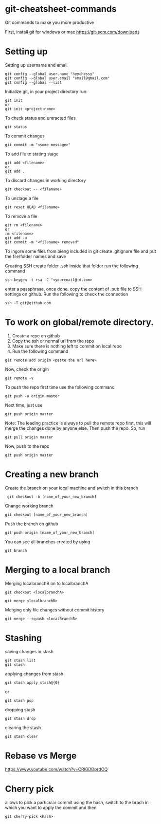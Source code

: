 # git-cheatsheet-commands
Git commands to make you more productive

First, install git for windows or mac 
https://git-scm.com/downloads


# Setting up

Setting up username and email
```
git config --global user.name "heychessy"
git config --global user.email "email@gmail.com"
git config --global --list
```

Initialize git, in your project directory run: 

```
git init 
or 
git init <project-name>
```

To check status and untracted files 
```
git status
```

To commit changes
```
git commit -m "<some message>"
```

To add file to stating stage 
``` 
git add <filename>
or
git add .
```

To discard changes in working directory
```
git checkout -- <filename>
```

To unstage a file 
```
git reset HEAD <filename>
```

To remove a file 
```
git rm <filename>
or
rm <filename>
git add -u
git commit -m "<filename> removed"
```

To ingore some files from bieng included in git create .gitignore file and put the file/folder names and save

Creating SSH 
create folder .ssh 
inside that folder run the following command
```
ssh-keygen -t rsa -C "<youremail@id.com> 
```
enter a  passphrase, once done. copy the content of .pub file to SSH settings on github. 
Run the following to check the connection
```
ssh -T git@github.com
```


# To work on global/remote directory.

1. Create a repo on github
2. Copy the ssh or normal url from the repo 
3. Make sure there is nothing left to commit on local repo
4. Run the following command 
```
git remote add origin <paste the url here>
```

Now, check the origin 
```
git remote -v
```

To push the repo first time use the following command
```
git push -u origin master
```

Next time, just use 
```
git push origin master
```

Note: The leading practice is always to pull the remote repo first, this will merge the changes done by anyone else. Then push the repo.
So, run 
```
git pull origin master
```

Now, push to the repo
```
git push origin master
```

# Creating a new branch
Create the branch on your local machine and switch in this branch
```
 git checkout -b [name_of_your_new_branch]
 ```
 
 Change working branch 
 ```
 git checkout [name_of_your_new_branch]
 ```
 
 Push the branch on github
 
 ```
 git push origin [name_of_your_new_branch]
 ```

You can see all branches created by using 
```
git branch
```

# Merging to a local branch
Merging localbranchB on to localbranchA

```
git checkout <localbranchA>

git merge <localbranchB>
```

Merging only file changes without commit history
```
git merge --squash <localBranchB>
```


# Stashing
saving changes in stash 
```
git stash list
git stash 
```
applying changes from stash
```
git stash apply stash@{0}
```
or
```
git stash pop
```
dropping stash
```
git stash drop
```
clearing the stash
```
git stash clear
```

# Rebase vs Merge 
https://www.youtube.com/watch?v=CRlGDDprdOQ

# Cherry pick 
allows to pick a particular commit using the hash, switch to the brach in which you want to apply the commit and then 
```
git cherry-pick <hash>
```
